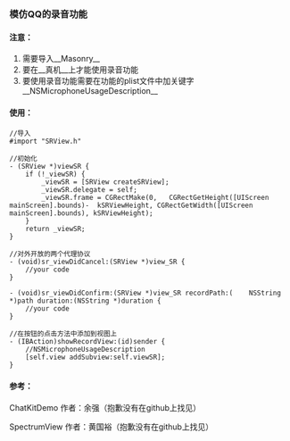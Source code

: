 
### 模仿QQ的录音功能

#### 注意：

1. 需要导入__Masonry__
2. 要在__真机__上才能使用录音功能
3. 要使用录音功能需要在功能的plist文件中加关键字__NSMicrophoneUsageDescription__


#### 使用：
	//导入
	#import "SRView.h"
	
	//初始化
	- (SRView *)viewSR {
    	if (!_viewSR) {
        	_viewSR = [SRView createSRView];
        	_viewSR.delegate = self;
	        _viewSR.frame = CGRectMake(0, 	CGRectGetHeight([UIScreen mainScreen].bounds)-	kSRViewHeight, CGRectGetWidth([UIScreen 	mainScreen].bounds), kSRViewHeight);
    	}
    	return _viewSR;
	}

	//对外开放的两个代理协议
	- (void)sr_viewDidCancel:(SRView *)view_SR {
    	//your code
	}

	- (void)sr_viewDidConfirm:(SRView *)view_SR recordPath:(	NSString *)path duration:(NSString *)duration {
    	//your code
	}

	//在按钮的点击方法中添加到视图上
	- (IBAction)showRecordView:(id)sender {
		//NSMicrophoneUsageDescription
	    [self.view addSubview:self.viewSR];
	}
	
	
#### 参考：

ChatKitDemo	 作者：余强（抱歉没有在github上找见）

SpectrumView 作者：黄国裕（抱歉没有在github上找见）
